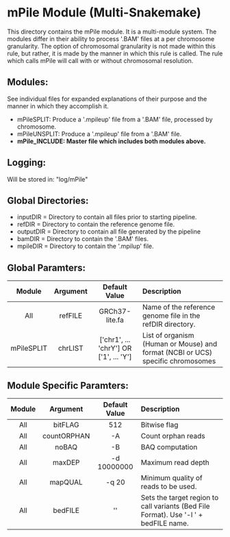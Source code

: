 # mPile Module (Multi-Snakemake)
This directory contains the mPile module. It is a multi-module system. The modules differ in their ability 
to process '.BAM' files at a per chromosome granularity. The option of chromosomal granularity is not made
within this rule, but rather, it is made by the manner in which this rule is called. The rule which calls
mPile will call with or without chromosomal resolution.

## Modules:
See individual files for expanded explanations of their purpose and the manner in which they accomplish it.
* mPileSPLIT: Produce a '.mpileup' file from a '.BAM' file, processed by chromosome.
* mPileUNSPLIT: Produce a '.mpileup' file from a '.BAM' file.
* **mPile_INCLUDE: Master file which includes both modules above.**

## Logging:
Will be stored in: "log/mPile"

## Global Directories:
* inputDIR = Directory to contain all files prior to starting pipeline. 
* refDIR = Directory to contain the reference genome file.
* outputDIR = Directory to contain all file generated by the pipeline
* bamDIR = Directory to contain the '.BAM' files.
* mpileDIR = Directory to contain the '.mpilup' file.

## Global Paramters:
Module | Argument | Default Value | Description
:--------: | :--------: | :--------: | :--------
All | refFILE | GRCh37-lite.fa | Name of the reference genome file in the refDIR directory.
mPileSPLIT | chrLIST | ['chr1', ... 'chrY'] OR ['1', ... 'Y'] | List of organism (Human or Mouse) and format (NCBI or UCS) specific chromosomes

## Module Specific Paramters:
Module | Argument | Default Value | Description
:--------: | :--------: | :--------: | :--------
All | bitFLAG | 512 | Bitwise flag
All | countORPHAN | -A | Count orphan reads
All | noBAQ | -B | BAQ computation
All | maxDEP | -d 10000000 | Maximum read depth
All | mapQUAL | -q 20 | Minimum quality of reads to be used.
All | bedFILE | '' | Sets the target region to call variants (Bed File Format). Use '-l ' + bedFILE name.
